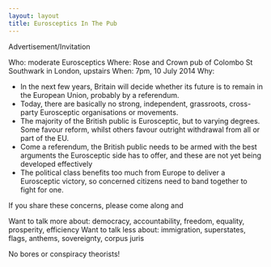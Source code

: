 ```yaml
---
layout: layout
title: Eurosceptics In The Pub
---
```


Advertisement/Invitation

Who: moderate Eurosceptics
Where: Rose and Crown pub of Colombo St Southwark in London, upstairs
When: 7pm, 10 July 2014
Why:

* In the next few years, Britain will decide whether its future is to remain in the European Union, probably by a referendum. 
* Today, there are basically no strong, independent, grassroots, cross-party Eurosceptic organisations or movements. 
* The majority of the British public is Eurosceptic, but to varying degrees. Some favour reform, whilst others favour outright withdrawal from all or part of the EU. 
* Come a referendum, the British public needs to be armed with the best arguments the Eurosceptic side has to offer, and these are not yet being developed effectively
* The political class benefits too much from Europe to deliver a Eurosceptic victory, so concerned citizens need to band together to fight for one.

If you share these concerns, please come along and 

Want to talk more about: democracy, accountability, freedom, equality, prosperity, efficiency
Want to talk less about: immigration, superstates, flags, anthems, sovereignty, corpus juris

No bores or conspiracy theorists!

